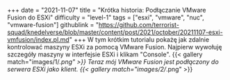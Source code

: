 +++
date = "2021-11-07"
title = "Krótka historia: Podłączanie VMware Fusion do ESXi"
difficulty = "level-1"
tags = ["esxi", "vmware", "nuc", "vmware-fusion"]
githublink = "https://github.com/terrorist-squad/knedelverse/blob/master/content/post/2021/october/20211107-esxi-vmfusion/index.pl.md"
+++
W tym krótkim tutorialu pokażę jak zdalnie kontrolować maszyny ESXi za pomocą VMware Fusion. Najpierw wywołuję szczegóły maszyny w interfejsie ESXi i klikam "Console".
{{< gallery match="images/1/*.png" >}}
Teraz mój VMware Fusion jest podłączony do serwera ESXi jako klient.
{{< gallery match="images/2/*.png" >}}
